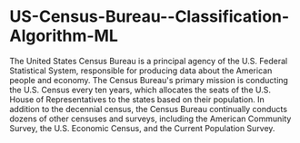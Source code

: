 # US-Census-Bureau--Classification-Algorithm-ML
The United States Census Bureau is a principal agency of the U.S. Federal Statistical System, responsible for producing data about the American people and economy.  The Census Bureau's primary mission is conducting the U.S. Census every ten years, which allocates the seats of the U.S. House of Representatives to the states based on their population. In addition to the decennial census, the Census Bureau continually conducts dozens of other censuses and surveys, including the American Community Survey, the U.S. Economic Census, and the Current Population Survey.
